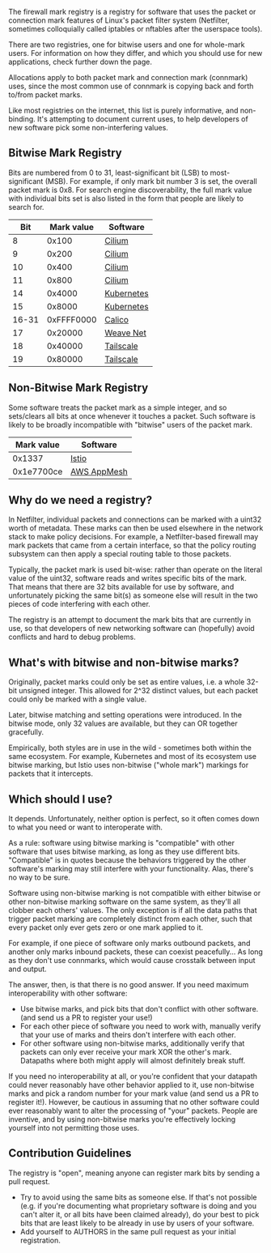 The firewall mark registry is a registry for software that uses the
packet or connection mark features of Linux's packet filter system
(Netfilter, sometimes colloquially called iptables or nftables after
the userspace tools).

There are two registries, one for bitwise users and one for whole-mark
users. For information on how they differ, and which you should use
for new applications, check further down the page.

Allocations apply to both packet mark and connection mark (connmark)
uses, since the most common use of connmark is copying back and forth
to/from packet marks.

Like most registries on the internet, this list is purely informative,
and non-binding. It's attempting to document current uses, to help
developers of new software pick some non-interfering values.

## Bitwise Mark Registry

Bits are numbered from 0 to 31, least-significant bit (LSB) to
most-significant (MSB). For example, if only mark bit number 3 is set,
the overall packet mark is 0x8. For search engine discoverability, the
full mark value with individual bits set is also listed in the form
that people are likely to search for.

| Bit | Mark value | Software |
|-----|-----------|----------|
| 8 | 0x100 | [Cilium][cilium] |
| 9 | 0x200 | [Cilium][cilium] |
| 10 | 0x400 | [Cilium][cilium] |
| 11 | 0x800 | [Cilium][cilium] |
| 14 | 0x4000 | [Kubernetes][k8s] |
| 15 | 0x8000 | [Kubernetes][k8s] |
| 16-31 | 0xFFFF0000 | [Calico][cal] |
| 17 | 0x20000 | [Weave Net][weave] |
| 18 | 0x40000 | [Tailscale][ts] |
| 19 | 0x80000 | [Tailscale][ts] |

[cilium]: https://cilium.io/
[k8s]: https://kubernetes.io/
[ts]: https://www.tailscale.com/
[weave]: https://www.weave.works/oss/net/
[cal]: https://docs.projectcalico.org/reference/felix/configuration

## Non-Bitwise Mark Registry

Some software treats the packet mark as a simple integer, and so
sets/clears all bits at once whenever it touches a packet. Such
software is likely to be broadly incompatible with "bitwise" users of
the packet mark.

| Mark value | Software |
|------------|----------|
| 0x1337 | [Istio][istio] |
| 0x1e7700ce | [AWS AppMesh][aws-appmesh] |

[aws-appmesh]: https://aws.amazon.com/app-mesh/
[istio]: https://istio.io/

## Why do we need a registry?

In Netfilter, individual packets and connections can be marked with a
uint32 worth of metadata. These marks can then be used elsewhere in
the network stack to make policy decisions. For example, a
Netfilter-based firewall may mark packets that came from a certain
interface, so that the policy routing subsystem can then apply a
special routing table to those packets.

Typically, the packet mark is used bit-wise: rather than operate on
the literal value of the uint32, software reads and writes specific
bits of the mark. That means that there are 32 bits available for use
by software, and unfortunately picking the same bit(s) as someone else
will result in the two pieces of code interfering with each other.

The registry is an attempt to document the mark bits that are
currently in use, so that developers of new networking software can
(hopefully) avoid conflicts and hard to debug problems.

## What's with bitwise and non-bitwise marks?

Originally, packet marks could only be set as entire values, i.e. a
whole 32-bit unsigned integer. This allowed for 2^32 distinct values,
but each packet could only be marked with a single value.

Later, bitwise matching and setting operations were introduced. In the
bitwise mode, only 32 values are available, but they can OR together
gracefully.

Empirically, both styles are in use in the wild - sometimes both
within the same ecosystem. For example, Kubernetes and most of its
ecosystem use bitwise marking, but Istio uses non-bitwise ("whole
mark") markings for packets that it intercepts.

## Which should I use?

It depends. Unfortunately, neither option is perfect, so it often
comes down to what you need or want to interoperate with.

As a rule: software using bitwise marking is "compatible" with other
software that uses bitwise marking, as long as they use different
bits. "Compatible" is in quotes because the behaviors triggered by the
other software's marking may still interfere with your
functionality. Alas, there's no way to be sure.

Software using non-bitwise marking is not compatible with either
bitwise or other non-bitwise marking software on the same system, as
they'll all clobber each others' values. The only exception is if all
the data paths that trigger packet marking are completely distinct
from each other, such that every packet only ever gets zero or one
mark applied to it.

For example, if one piece of software only marks outbound packets, and
another only marks inbound packets, these can coexist peacefully... As
long as they don't use connmarks, which would cause crosstalk between
input and output.

The answer, then, is that there is no good answer. If you need maximum
interoperability with other software:
 - Use bitwise marks, and pick bits that don't conflict with other
   software. (and send us a PR to register your use!)
 - For each other piece of software you need to work with, manually
   verify that your use of marks and theirs don't interfere with each
   other.
 - For other software using non-bitwise marks, additionally verify
   that packets can only ever receive your mark XOR the other's
   mark. Datapaths where both might apply will almost definitely break
   stuff.

If you need no interoperability at all, or you're confident that your
datapath could never reasonably have other behavior applied to it, use
non-bitwise marks and pick a random number for your mark value (and
send us a PR to register it!). However, be cautious in assuming that
no other software could ever reasonably want to alter the processing
of "your" packets. People are inventive, and by using non-bitwise
marks you're effectively locking yourself into not permitting those
uses.

## Contribution Guidelines

The registry is "open", meaning anyone can register mark bits by
sending a pull request.

- Try to avoid using the same bits as someone else. If that's not
  possible (e.g. if you're documenting what proprietary software is
  doing and you can't alter it, or all bits have been claimed
  already), do your best to pick bits that are least likely to be
  already in use by users of your software.
- Add yourself to AUTHORS in the same pull request as your initial
  registration.
